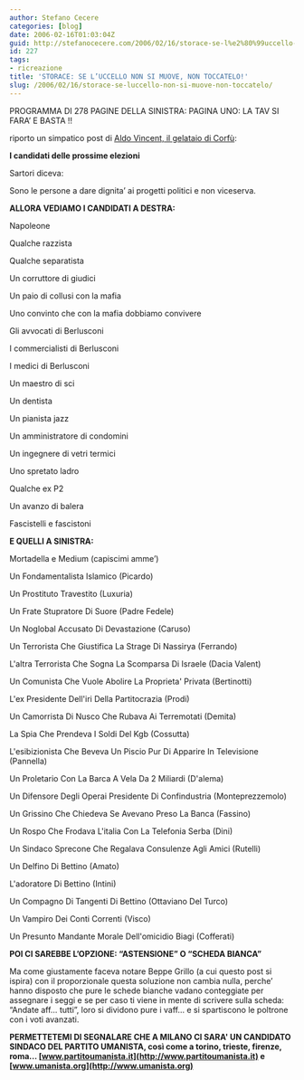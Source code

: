 ```yaml
---
author: Stefano Cecere
categories: [blog]
date: 2006-02-16T01:03:04Z
guid: http://stefanocecere.com/2006/02/16/storace-se-l%e2%80%99uccello-non-si-muove-non-toccatelo/
id: 227
tags:
- ricreazione
title: 'STORACE: SE L’UCCELLO NON SI MUOVE, NON TOCCATELO!'
slug: /2006/02/16/storace-se-luccello-non-si-muove-non-toccatelo/
---
```


PROGRAMMA DI 278 PAGINE DELLA SINISTRA: PAGINA UNO: LA TAV SI FARA’ E BASTA !!

riporto un simpatico post di [Aldo Vincent, il gelataio di Corfù](http://aldovincent.blogspot.com/):

**I candidati delle prossime elezioni**

Sartori diceva:
  
Sono le persone a dare dignita’ ai progetti politici e non viceserva.

**ALLORA VEDIAMO I CANDIDATI A DESTRA:**
  
Napoleone
  
Qualche razzista
  
Qualche separatista
  
Un corruttore di giudici
  
Un paio di collusi con la mafia
  
Uno convinto che con la mafia dobbiamo convivere
  
Gli avvocati di Berlusconi
  
I commercialisti di Berlusconi
  
I medici di Berlusconi
  
Un maestro di sci
  
Un dentista
  
Un pianista jazz
  
Un amministratore di condomini
  
Un ingegnere di vetri termici
  
Uno spretato ladro
  
Qualche ex P2
  
Un avanzo di balera
  
Fascistelli e fascistoni

**E QUELLI A SINISTRA:**
  
Mortadella e Medium (capiscimi amme’)
  
Un Fondamentalista Islamico (Picardo)
  
Un Prostituto Travestito (Luxuria)
  
Un Frate Stupratore Di Suore (Padre Fedele)
  
Un Noglobal Accusato Di Devastazione (Caruso)
  
Un Terrorista Che Giustifica La Strage Di Nassirya (Ferrando)
  
L'altra Terrorista Che Sogna La Scomparsa Di Israele (Dacia Valent)
  
Un Comunista Che Vuole Abolire La Proprieta' Privata (Bertinotti)
  
L'ex Presidente Dell'iri Della Partitocrazia (Prodi)
  
Un Camorrista Di Nusco Che Rubava Ai Terremotati (Demita)
  
La Spia Che Prendeva I Soldi Del Kgb (Cossutta)
  
L'esibizionista Che Beveva Un Piscio Pur Di Apparire In Televisione (Pannella)
  
Un Proletario Con La Barca A Vela Da 2 Miliardi (D'alema)
  
Un Difensore Degli Operai Presidente Di Confindustria (Monteprezzemolo)
  
Un Grissino Che Chiedeva Se Avevano Preso La Banca (Fassino)
  
Un Rospo Che Frodava L'italia Con La Telefonia Serba (Dini)
  
Un Sindaco Sprecone Che Regalava Consulenze Agli Amici (Rutelli)
  
Un Delfino Di Bettino (Amato)
  
L'adoratore Di Bettino (Intini)
  
Un Compagno Di Tangenti Di Bettino (Ottaviano Del Turco)
  
Un Vampiro Dei Conti Correnti (Visco)
  
Un Presunto Mandante Morale Dell'omicidio Biagi (Cofferati)

**POI CI SAREBBE L’OPZIONE: “ASTENSIONE” O “SCHEDA BIANCA”**

Ma come giustamente faceva notare Beppe Grillo (a cui questo post si ispira) con il proporzionale questa soluzione non cambia nulla, perche’ hanno disposto che pure le schede bianche vadano conteggiate per assegnare i seggi e se per caso ti viene in mente di scrivere sulla scheda: “Andate aff… tutti”, loro si dividono pure i vaff… e si spartiscono le poltrone con i voti avanzati.

**PERMETTETEMI DI SEGNALARE CHE A MILANO CI SARA' UN CANDIDATO SINDACO DEL PARTITO UMANISTA, così come a torino, trieste, firenze, roma… [www.partitoumanista.it](http://www.partitoumanista.it) e [www.umanista.org](http://www.umanista.org)**